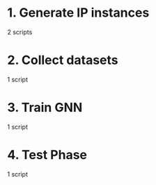 # 1. Generate IP instances 

2 scripts

# 2. Collect datasets

1 script

# 3. Train GNN

1 script

# 4. Test Phase

1 script



